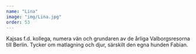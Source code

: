 ```yaml
---
name: "Lina"
image: "img/Lina.jpg"
order: 53
---
```

Kajsas f.d. kollega, numera vän och grundaren av de årliga Valborgsresorna till Berlin. Tycker om matlagning och djur, särskilt den egna hunden Fabian.
